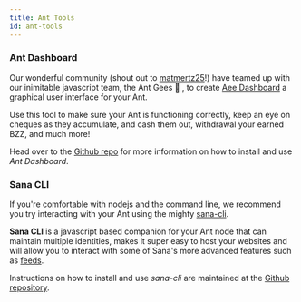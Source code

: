 ```yaml
---
title: Ant Tools
id: ant-tools
---
```


### Ant Dashboard

Our wonderful community (shout out to [matmertz25](https://github.com/matmertz25)!) have teamed up with our inimitable javascript team, the Ant Gees 🕺 , to create [Aee Dashboard](https://github.com/ethsana/ant-dashboard) a graphical user interface for your Ant.

Use this tool to make sure your Ant is functioning correctly, keep an eye on cheques as they accumulate, and cash them out, withdrawal your earned BZZ, and much more! 

Head over to the [Github repo](https://github.com/ethsana/ant-dashboard) for more information on how to install and use *Ant Dashboard*.

### Sana CLI

If you're comfortable with nodejs and the command line, we recommend you try interacting with your Ant using the mighty [sana-cli](https://github.com/ethsana/sana). 

**Sana CLI** is a javascript based companion for your Ant node that can maintain multiple identities, makes it super easy to host your websites and will allow you to interact with some of Sana's more advanced features such as [feeds](/docs/dapps-on-sana/feeds).

Instructions on how to install and use *sana-cli* are maintained at the [Github repository](https://github.com/ethsana/ant-dashboard).
